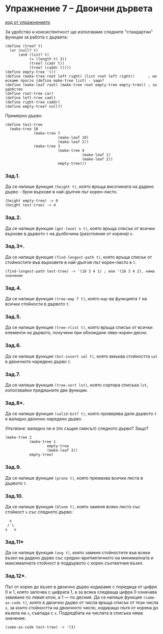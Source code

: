 # Упражнение 7 – Двоични дървета

[код от упражнението](ex05-20241107-solutions.rkt)

За удобство и консистентност ще използваме следните "стандартни" функции за работа с дървета:
```
(define (tree? t)
  (or (null? t)
      (and (list? t)
           (= (length t) 3))
           (tree? (cadr t))
           (tree? (caddr t))))
(define empty-tree '())
(define (make-tree root left right) (list root left right))      ; не искаме просто (define make-tree list) - защо?
(define (make-leaf root) (make-tree root empty-tree empty-tree)) ; за удобство
(define root-tree car)
(define left-tree cadr)
(define right-tree caddr)
(define empty-tree? null?)
```
Примерно дърво:
```
(define test-tree
  (make-tree 10
             (make-tree 7
                        (make-leaf 10)
                        (make-leaf 2))
             (make-tree 3
                        (make-tree 4
                                   (make-leaf 1)
                                   (make-leaf 2))
                        empty-tree)))
```
### Зад.1.
Да се напише функция `(height t)`, която връща височината на дадено дърво - броя върхове в най-дългия път корен-листо.
```
(height empty-tree) -> 0
(height test-tree) -> 4
```
### Зад.2.
Да се напише функция `(get-level n t)`, която връща списък от всички върхове в дървото `t` на дълбочина (разстояние от корена) `n`.
### Зад.3*.
Да се напише функция `(find-longest-path t)`, която връща списък от стойностите във върховете в най-дългия път корен-листо в `t`.
```
(find-longest-path test-tree) -> '(10 3 4 1) ; или '(10 3 4 2), няма значение
```
### Зад.4.
Да се напише функция `(tree-map f t)`, която `map`-ва функцията `f` на всички стойности в дървото `t`.
### Зад.5.
Да се напише функция `(tree->list t)`, която връща списък от всички елементи на дървото, получени при обхождане ляво-корен-дясно.
### Зад.6.
Да се напише функция `(bst-insert val t)`, която вмъква стойността `val` в двоичното наредено дърво `t`.
### Зад.7.
Да се напише функция `(tree-sort lst)`, която сортира списъка `lst`, използвайки предишните две функции.
### Зад.8*.
Да се напише функция `(valid-bst? t)`, която проверява дали дървото `t` е валидно двоично наредено дърво.

_Упътване_: валидно ли е (по същия смисъл) следното дърво? Защо?
```
(make-tree 2
           (make-tree 1
                   empty-tree
                   (make-leaf 3))
           empty-tree)
```
### Зад.9.
Да се напише функция `(prune t)`, която премахва всички листа в дървото `t`.
### Зад.10.
Да се напише функция `(bloom t)`, която заменя всяко листо със стойност `x` със следното дърво:
```
  x
 / \
x   x
```
### Зад.11*
Да се напише функция `(avg t)`, която заменя стойностите във всеки възел на дадено дърво със средно-аритметичното на минималната и максималната стойност в поддървото с корен съответния възел.
### Зад.12*.
Път от корен до възел в двоично дърво кодираме с поредица от цифри 0 и 1, която започва с цифрата 1, а за всяка следваща цифра 0 означава завиване по левия клон, а 1 — по десния. Да се напише функция `(same-as-code t)`, която в двоично дърво от числа връща списък от тези числа `x`, за които стойността на двоичното число, кодиращо пътя от корена до възела на `x`, съвпада с `x`. Подредбата на числата в списъка няма значение.
```
(same-as-code test-tree) -> '(3)
```
